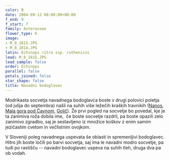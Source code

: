 ```yaml
---
color: B
date: 2004-09-12 00:00:00+00:00
f_end: 9
f_start: 7
family: Asteraceae
flower_type: K
image:
- M_8_1815.JPG
- M_8_1814.JPG
latin: Echinops ritro ssp. ruthenicus
lead: M_8_1815.JPG
lead_sample: false
order: Echinops
parallel: false
petals_joined: false
star_shape: false
title: Navadni bodoglavec
---
```

Modrikasta socvetja navadnega bodoglavca boste v drugi polovici poletja (od julija do septembra) našli na suhih više ležečih kraških travnikih ([Nanos](/hikes/nanos), [Mala gora pod Čavnom](/hikes/malagora), [Golič](/hikes/golic)). Že prvi pogled na socvetje bo povedal, kje je ta zanimiva roža dobila ime,  če boste socvetje razdrli, pa boste opazili zelo zanimivo zgradbo, saj je sestavljeno iz množice koškov z enim samim jezičastim cvetom in večlistnim ovojkom.

V Sloveniji poleg navadnega uspevata še oblasti in spremenljivi bodoglavec. Hitro jih boste ločili po barvi socvetja, saj ima le navadni modro socvetje, pa tudi po rastišču -- navadni bodoglavec uspeva na suhih tleh, druga dva pa ob vodah.
